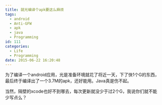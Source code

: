 ```yaml
---
title: 就光编译个apk要这么麻烦
tags:
  - android
  - Anti-GFW
  - apk
  - java
  - Programming
id: 111
categories:
  - Life
  - Programming
date: 2015-06-22 16:20:48
---
```


为了编译一个android应用，光是准备环境就花了将近一天，下了快1个G的东西，最后终于编译出了一个3.7M的apk，还好能用。Java真是伤不起。

当然，隔壁的xcode也好不到哪去，每次更新就没少于过2个G，我说你们就不能少写点么？